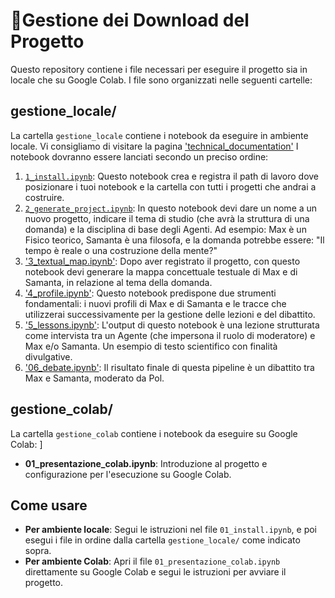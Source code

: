# 🎯Gestione dei Download del Progetto

Questo repository contiene i file necessari per eseguire il progetto sia in locale che su Google Colab. I file sono organizzati nelle seguenti cartelle:

## gestione_locale/

La cartella `gestione_locale` contiene i notebook da eseguire in ambiente locale. Vi consigliamo di visitare la pagina ['technical_documentation'](MaGo-AgoraAI/docs/technical_documentation.md) I notebook dovranno essere lanciati secondo un preciso ordine:

1. [`1_install.ipynb`](gestione_locale/1_install.ipynb): Questo notebook crea e registra il path di lavoro dove posizionare i tuoi notebook e la cartella con tutti i progetti che andrai a costruire.
2. [`2_generate_project.ipynb`](gestione_locale/2_generate_project.ipynb): In questo notebook devi dare un nome a un nuovo progetto, indicare il tema di studio (che avrà la struttura di una domanda) e la disciplina di base degli Agenti. Ad esempio: Max è un Fisico teorico, Samanta è una filosofa, e la domanda potrebbe essere: "Il tempo è reale o una costruzione della mente?"
3. ['3_textual_map.ipynb'](gestione_locale/3_textual_map.ipynb): Dopo aver registrato il progetto, con questo notebook devi generare la mappa concettuale testuale di Max e di Samanta, in relazione al tema della domanda.
4. ['4_profile.ipynb'](gestione_locale/4_profile.ipynb): Questo notebook predispone due strumenti fondamentali: i nuovi profili di Max e di Samanta e le tracce che utilizzerai successivamente per la gestione delle lezioni e del dibattito.
5. ['5_lessons.ipynb'](gestione_locale/5_lessons.ipynb): L'output di questo notebook è una lezione strutturata come intervista tra un Agente (che impersona il ruolo di moderatore) e Max e/o Samanta. Un esempio di testo scientifico con finalità divulgative.
6. ['06_debate.ipynb'](gestione_locale/6_debate.ipynb): Il risultato finale di questa pipeline è un dibattito tra Max e Samanta, moderato da Pol.

## gestione_colab/

La cartella `gestione_colab` contiene i notebook da eseguire su Google Colab:
]
- **01_presentazione_colab.ipynb**: Introduzione al progetto e configurazione per l'esecuzione su Google Colab.

## Come usare

- **Per ambiente locale**: Segui le istruzioni nel file `01_install.ipynb`, e poi esegui i file in ordine dalla cartella `gestione_locale/` come indicato sopra.
- **Per ambiente Colab**: Apri il file `01_presentazione_colab.ipynb` direttamente su Google Colab e segui le istruzioni per avviare il progetto.
